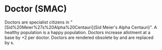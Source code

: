 # Doctor (SMAC)

Doctors are specialist citizens in "[Sid%20Meier%27s%20Alpha%20Centauri](Sid Meier's Alpha Centauri)".
A healthy population is a happy population. Doctors increase allotment at a base by +2 per doctor. Doctors are rendered obsolete by and are replaced by s.